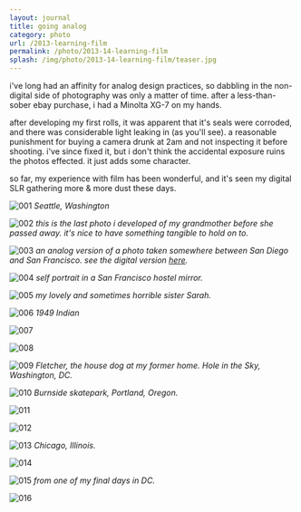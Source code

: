 ```yaml
---
layout: journal
title: going analog
category: photo
url: /2013-learning-film
permalink: /photo/2013-14-learning-film
splash: /img/photo/2013-14-learning-film/teaser.jpg
---
```


i've long had an affinity for analog design practices, so dabbling in the non-digital side of photography was only a matter of time. after a less-than-sober ebay purchase, i had a Minolta XG-7 on my hands.

after developing my first rolls, it was apparent that it's seals were corroded, and there was considerable light leaking in (as you'll see). a reasonable punishment for buying a camera drunk at 2am and not inspecting it before shooting. i've since fixed it, but i don't think the accidental exposure ruins the photos effected. it just adds some character. 

so far, my experience with film has been wonderful, and it's seen my digital SLR gathering more & more dust these days.

![001](../../img/photo/2013-14-learning-film/001.jpg)
_Seattle, Washington_

![002](../../img/photo/2013-14-learning-film/002.jpg)
_this is the last photo i developed of my grandmother before she passed away. it's nice to have something tangible to hold on to._

![003](../../img/photo/2013-14-learning-film/003.jpg)
_an analog version of a photo taken somewhere between San Diego and San Francisco. see the digital version [here](http://ryantroyford.com/photo/2013-west-coast/)._

![004](../../img/photo/2013-14-learning-film/004.jpg)
_self portrait in a San Francisco hostel mirror._

![005](../../img/photo/2013-14-learning-film/005.jpg)
_my lovely and sometimes horrible sister Sarah._

![006](../../img/photo/2013-14-learning-film/006.jpg)
_1949 Indian_

![007](../../img/photo/2013-14-learning-film/007.jpg)

![008](../../img/photo/2013-14-learning-film/008.jpg)

![009](../../img/photo/2013-14-learning-film/009.jpg)
_Fletcher, the house dog at my former home. Hole in the Sky, Washington, DC._

![010](../../img/photo/2013-14-learning-film/010.jpg)
_Burnside skatepark, Portland, Oregon._

![011](../../img/photo/2013-14-learning-film/011.jpg)

![012](../../img/photo/2013-14-learning-film/012.jpg)

![013](../../img/photo/2013-14-learning-film/013.jpg)
_Chicago, Illinois._

![014](../../img/photo/2013-14-learning-film/014.jpg)

![015](../../img/photo/2013-14-learning-film/015.jpg)
_from one of my final days in DC._

![016](../../img/photo/2013-14-learning-film/016.jpg)


